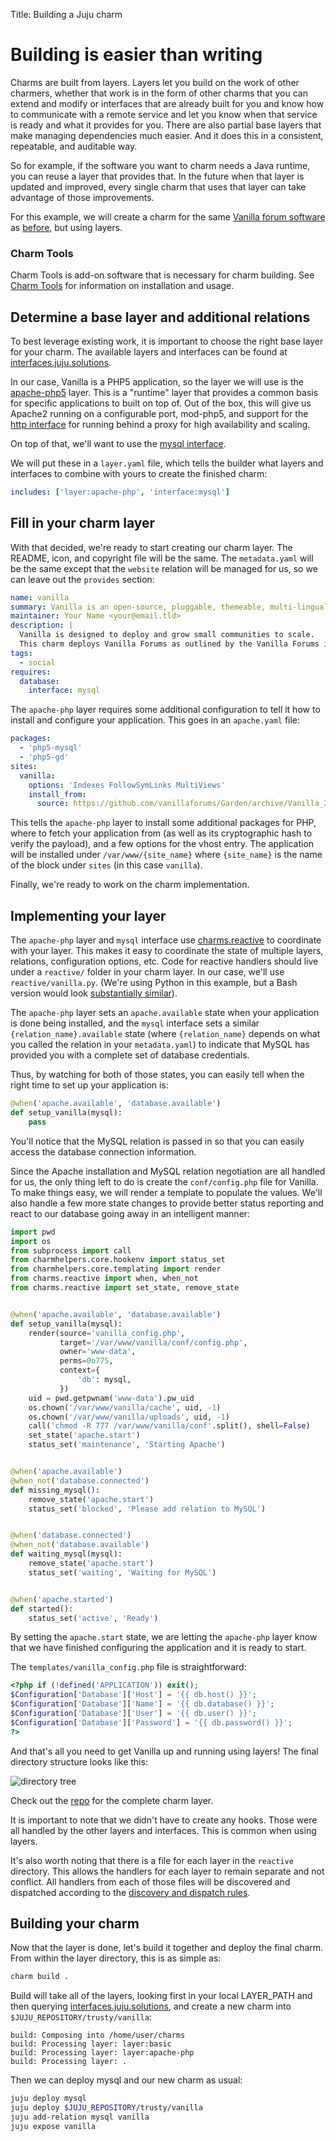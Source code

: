 Title: Building a Juju charm  


# Building is easier than writing

Charms are built from layers.  Layers let you build on the work of other
charmers, whether that work is in the form of other charms that you can extend
and modify or interfaces that are already built for you and know how to
communicate with a remote service and let you know when that service is ready
and what it provides for you. There are also partial base layers that make managing
dependencies much easier.  And it does this in a consistent, repeatable, and
auditable way.

So for example, if the software you want to charm needs a Java runtime, you can
reuse a layer that provides that. In the future when that layer is updated and
improved, every single charm that uses that layer can take advantage of those
improvements.

For this example, we will create a charm for the same [Vanilla forum software][]
as [before][writing], but using layers.

### Charm Tools

Charm Tools is add-on software that is necessary for charm building. See
[Charm Tools][charm-tools] for information on installation and usage.

## Determine a base layer and additional relations

To best leverage existing work, it is important to choose the right base layer
for your charm.  The available layers and interfaces can be found at
[interfaces.juju.solutions][].

In our case, Vanilla is a PHP5 application, so the layer we will use is the
[apache-php5][] layer.  This is a "runtime" layer that provides a common basis
for specific applications to built on top of.  Out of the box, this will give
us Apache2 running on a configurable port, mod-php5, and support for the
[http interface][] for running behind a proxy for high availability and scaling.

On top of that, we'll want to use the [mysql interface][].

We will put these in a `layer.yaml` file, which tells the builder what layers
and interfaces to combine with yours to create the finished charm:

```yaml
includes: ['layer:apache-php', 'interface:mysql']
```


## Fill in your charm layer

With that decided, we're ready to start creating our charm layer.  The README,
icon, and copyright file will be the same.  The `metadata.yaml` will be the
same except that the `website` relation will be managed for us, so we can
leave out the `provides` section:

```yaml
name: vanilla
summary: Vanilla is an open-source, pluggable, themeable, multi-lingual forum.
maintainer: Your Name <your@email.tld>
description: |
  Vanilla is designed to deploy and grow small communities to scale.
  This charm deploys Vanilla Forums as outlined by the Vanilla Forums installation guide.
tags:
  - social
requires:
  database:
    interface: mysql
```

The `apache-php` layer requires some additional configuration to tell it how
to install and configure your application.  This goes in an `apache.yaml` file:

```yaml
packages:
  - 'php5-mysql'
  - 'php5-gd'
sites:
  vanilla:
    options: 'Indexes FollowSymLinks MultiViews'
    install_from:
      source: https://github.com/vanillaforums/Garden/archive/Vanilla_2.0.18.8.tar.gz#sha256=acf61a7ffca9359c1e1d721777182e51637be59744925935291801ccc8e8fd55
```

This tells the `apache-php` layer to install some additional packages for PHP,
where to fetch your application from (as well as its cryptographic hash to
verify the payload), and a few options for the vhost entry.  The application
will be installed under `/var/www/{site_name}` where `{site_name}` is the name
of the block under `sites` (in this case `vanilla`).

Finally, we're ready to work on the charm implementation.


## Implementing your layer

The `apache-php` layer and `mysql` interface use [charms.reactive][] to
coordinate with your layer.  This makes it easy to coordinate the state
of multiple layers, relations, configuration options, etc.  Code for
reactive handlers should live under a `reactive/` folder in your charm layer.
In our case, we'll use `reactive/vanilla.py`.  (We're using Python in this
example, but a Bash version would look [substantially similar][reactive-bash]).

The `apache-php` layer sets an `apache.available` state when your application
is done being installed, and the `mysql` interface sets a similar
`{relation_name}.available` state (where `{relation_name}` depends on what you
called the relation in your `metadata.yaml`) to indicate that MySQL has
provided you with a complete set of database credentials.

Thus, by watching for both of those states, you can easily tell when the right
time to set up your application is:

```python
@when('apache.available', 'database.available')
def setup_vanilla(mysql):
    pass
```

You'll notice that the MySQL relation is passed in so that you can easily access
the database connection information.

Since the Apache installation and MySQL relation negotiation are all handled for
us, the only thing left to do is create the `conf/config.php` file for Vanilla.
To make things easy, we will render a template to populate the values.  We'll
also handle a few more state changes to provide better status reporting and
react to our database going away in an intelligent manner:

```python
import pwd
import os
from subprocess import call
from charmhelpers.core.hookenv import status_set
from charmhelpers.core.templating import render
from charms.reactive import when, when_not
from charms.reactive import set_state, remove_state


@when('apache.available', 'database.available')
def setup_vanilla(mysql):
    render(source='vanilla_config.php',
           target='/var/www/vanilla/conf/config.php',
           owner='www-data',
           perms=0o775,
           context={
               'db': mysql,
           })
    uid = pwd.getpwnam('www-data').pw_uid
    os.chown('/var/www/vanilla/cache', uid, -1)
    os.chown('/var/www/vanilla/uploads', uid, -1)
    call('chmod -R 777 /var/www/vanilla/conf'.split(), shell=False)
    set_state('apache.start')
    status_set('maintenance', 'Starting Apache')


@when('apache.available')
@when_not('database.connected')
def missing_mysql():
    remove_state('apache.start')
    status_set('blocked', 'Please add relation to MySQL')


@when('database.connected')
@when_not('database.available')
def waiting_mysql(mysql):
    remove_state('apache.start')
    status_set('waiting', 'Waiting for MySQL')


@when('apache.started')
def started():
    status_set('active', 'Ready')
```

By setting the `apache.start` state, we are letting the `apache-php` layer know
that we have finished configuring the application and it is ready to start.

The `templates/vanilla_config.php` file is straightforward:

```php
<?php if (!defined('APPLICATION')) exit();
$Configuration['Database']['Host'] = '{{ db.host() }}';
$Configuration['Database']['Name'] = '{{ db.database() }}';
$Configuration['Database']['User'] = '{{ db.user() }}';
$Configuration['Database']['Password'] = '{{ db.password() }}';
?>
```

And that's all you need to get Vanilla up and running using layers!
The final directory structure looks like this:

![directory tree](./media/author-charm-composing-01.png)

Check out the [repo][] for the complete charm layer.

It is important to note that we didn't have to create any hooks.  Those were
all handled by the other layers and interfaces.  This is common when using
layers.

It's also worth noting that there is a file for each layer in the `reactive`
directory.  This allows the handlers for each layer to remain separate and
not conflict.  All handlers from each of those files will be discovered and
dispatched according to the [discovery and dispatch rules][].


## Building your charm

Now that the layer is done, let's build it together and deploy the final
charm.  From within the layer directory, this is as simple as:

```bash
charm build .
```

Build will take all of the layers, looking first in your local LAYER_PATH and
then querying [interfaces.juju.solutions][], and
create a new charm into `$JUJU_REPOSITORY/trusty/vanilla`:

```
build: Composing into /home/user/charms
build: Processing layer: layer:basic
build: Processing layer: layer:apache-php
build: Processing layer: .
```

Then we can deploy mysql and our new charm as usual:

```bash
juju deploy mysql
juju deploy $JUJU_REPOSITORY/trusty/vanilla
juju add-relation mysql vanilla
juju expose vanilla
```


[writing]: ./authors-charm-writing.html
[charm-helpers]: https://pypi.python.org/pypi/charmhelpers/
[Vanilla forum software]: http://vanillaforums.org/
[deploying]: ./charms-deploying.html
[apache-php5]: https://github.com/johnsca/apache-php
[http interface]: https://code.launchpad.net/~bcsaller/charms/+source/http/+git/http
[mysql interface]: https://github.com/johnsca/juju-relation-mysql
[charms.reactive]: http://pythonhosted.org/charms.reactive/
[reactive-bash]: http://pythonhosted.org/charms.reactive/#non-python-reactive-handlers
[repo]: https://github.com/johnsca/layered-vanilla
[interfaces.juju.solutions]: http://interfaces.juju.solutions/
[discovery and dispatch rules]: http://pythonhosted.org/charms.reactive/#discovery-and-dispatch-of-reactive-handlers
[charm-tools]: ./tools-charm-tools.html

